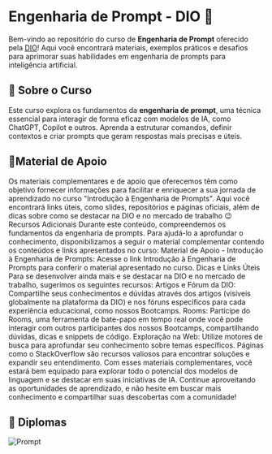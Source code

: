 # Engenharia de Prompt - DIO 🚀

Bem-vindo ao repositório do curso de **Engenharia de Prompt** oferecido pela [DIO](https://www.dio.me/)! Aqui você encontrará materiais, exemplos práticos e desafios para aprimorar suas habilidades em engenharia de prompts para inteligência artificial.

## 📌 Sobre o Curso

Este curso explora os fundamentos da **engenharia de prompt**, uma técnica essencial para interagir de forma eficaz com modelos de IA, como ChatGPT, Copilot e outros. Aprenda a estruturar comandos, definir contextos e criar prompts que geram respostas mais precisas e úteis.

## 📂Material de Apoio


Os materiais complementares e de apoio que oferecemos têm como objetivo fornecer informações para facilitar e enriquecer a sua jornada de aprendizado no curso "Introdução à Engenharia de Prompts". Aqui você encontrará links úteis, como slides, repositórios e páginas oficiais, além de dicas sobre como se destacar na DIO e no mercado de trabalho 😉
Recursos Adicionais
Durante este conteúdo, compreendemos os fundamentos da engenharia de prompts. Para ajudá-lo a aprofundar o conhecimento, disponibilizamos a seguir o material complementar contendo os conteúdos e links apresentados no curso:
Material de Apoio - Introdução à Engenharia de Prompts: Acesse o link Introdução à Engenharia de Prompts para conferir o material apresentado no curso.
Dicas e Links Úteis
Para se desenvolver ainda mais e se destacar na DIO e no mercado de trabalho, sugerimos os seguintes recursos:
Artigos e Fórum da DIO: Compartilhe seus conhecimentos e dúvidas através dos artigos (visíveis globalmente na plataforma da DIO) e nos fóruns específicos para cada experiência educacional, como nossos Bootcamps.
Rooms: Participe do Rooms, uma ferramenta de bate-papo em tempo real onde você pode interagir com outros participantes dos nossos Bootcamps, compartilhando dúvidas, dicas e snippets de código.
Exploração na Web: Utilize motores de busca para aprofundar seu conhecimento sobre temas específicos. Páginas como o StackOverflow são recursos valiosos para encontrar soluções e expandir seu entendimento.
Com esses materiais complementares, você estará bem equipado para explorar todo o potencial dos modelos de linguagem e se destacar em suas iniciativas de IA. Continue aproveitando as oportunidades de aprendizado, e não hesite em buscar mais conhecimento e compartilhar suas descobertas com a comunidade!



## 🚀 Diplomas

![Prompt](https://github.com/user-attachments/assets/b69d084c-b8ef-4587-8761-0221fdd664b3)

